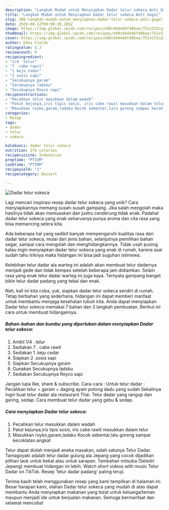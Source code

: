 ```yaml
---
description: "Langkah Mudah untuk Menyiapkan Dadar telur sokeca Anti Gagal"
title: "Langkah Mudah untuk Menyiapkan Dadar telur sokeca Anti Gagal"
slug: 300-langkah-mudah-untuk-menyiapkan-dadar-telur-sokeca-anti-gagal
date: 2020-08-12T09:09:20.285Z
image: https://img-global.cpcdn.com/recipes/e90c84d4d6f406ae/751x532cq70/dadar-telur-sokeca-foto-resep-utama.jpg
thumbnail: https://img-global.cpcdn.com/recipes/e90c84d4d6f406ae/751x532cq70/dadar-telur-sokeca-foto-resep-utama.jpg
cover: https://img-global.cpcdn.com/recipes/e90c84d4d6f406ae/751x532cq70/dadar-telur-sokeca-foto-resep-utama.jpg
author: Edna Fields
ratingvalue: 3.3
reviewcount: 9
recipeingredient:
- "1/4  telur"
- "7  cabe rawit"
- "1 keju cedar"
- "2 sosis sapi"
- "Secukupnya garam"
- "Secukupnya ladsku"
- "Secukupnya Royco sapi"
recipeinstructions:
- "Pecahkan telur masukkan dalam wadah"
- "Patut kejunya,iris tipis sosis, iris cabe rawit masukkan dalam telur"
- "Masukkan royko,garam,ladaku Kocok sebentar,lalu goreng sampai kecoklatan.angkat"
categories:
- Resep
tags:
- dadar
- telur
- sokeca

katakunci: dadar telur sokeca 
nutrition: 274 calories
recipecuisine: Indonesian
preptime: "PT33M"
cooktime: "PT39M"
recipeyield: "1"
recipecategory: Dessert

---
```



![Dadar telur sokeca](https://img-global.cpcdn.com/recipes/e90c84d4d6f406ae/751x532cq70/dadar-telur-sokeca-foto-resep-utama.jpg)

Lagi mencari inspirasi resep dadar telur sokeca yang unik? Cara menyiapkannya memang susah-susah gampang. Jika salah mengolah maka hasilnya tidak akan memuaskan dan justru cenderung tidak enak. Padahal dadar telur sokeca yang enak seharusnya punya aroma dan cita rasa yang bisa memancing selera kita.

Ada beberapa hal yang sedikit banyak mempengaruhi kualitas rasa dari dadar telur sokeca, mulai dari jenis bahan, selanjutnya pemilihan bahan segar, sampai cara mengolah dan menghidangkannya. Tidak usah pusing kalau ingin menyiapkan dadar telur sokeca yang enak di rumah, karena asal sudah tahu triknya maka hidangan ini bisa jadi suguhan istimewa.

Kelebihan telur dadar ala warteg ini adalah akan membuat telur dadarnya menjadi gede dan tidak kempes setelah beberapa jam didiamkan. Selain rasa yang enak telur dadar warteg ini juga kaya. Ternyata gampang banget bikin telur dadar padang yang tebal dan enak.


Nah, kali ini kita coba, yuk, siapkan dadar telur sokeca sendiri di rumah. Tetap berbahan yang sederhana, hidangan ini dapat memberi manfaat untuk membantu menjaga kesehatan tubuh kita. Anda dapat menyiapkan Dadar telur sokeca memakai 7 bahan dan 3 langkah pembuatan. Berikut ini cara untuk membuat hidangannya.

<!--inarticleads1-->

##### Bahan-bahan dan bumbu yang diperlukan dalam menyiapkan Dadar telur sokeca:

1. Ambil 1/4 . telur
1. Sediakan 7 . cabe rawit
1. Sediakan 1 .keju cedar
1. Siapkan 2 .sosis sapi
1. Siapkan Secukupnya garam
1. Gunakan Secukupnya ladsku
1. Sediakan Secukupnya Royco sapi


Jangan lupa like, share &amp; subscribe. Cara-cara : Untuk telur dadar : Pecahkan telur + garam + daging ayam potong dadu yang sudah Sekalinya ingin buat telur dadar ala restaurant Thai. Telur dadar yang rangup dan garing, sedap. Cara membuat telur dadar yang gebu &amp; sedap. 

<!--inarticleads2-->

##### Cara menyiapkan Dadar telur sokeca:

1. Pecahkan telur masukkan dalam wadah
1. Patut kejunya,iris tipis sosis, iris cabe rawit masukkan dalam telur
1. Masukkan royko,garam,ladaku Kocok sebentar,lalu goreng sampai kecoklatan.angkat


Telur dapat diolah menjadi aneka masakan, salah satunya Telur Dadar. Tamagoyaki adalah telur dadar gulung ala Jepang yang cocok dijadikan pilihan lauk untuk bekal atau untuk sarapan. Tambahan mitsuba (Seledri Jepang) membuat hidangan ini lebih. Watch short videos with music Telur Dadar on TikTok. Resep &#39;telur dadar padang&#39; paling teruji. 

Terima kasih telah menggunakan resep yang kami tampilkan di halaman ini. Besar harapan kami, olahan Dadar telur sokeca yang mudah di atas dapat membantu Anda menyiapkan makanan yang lezat untuk keluarga/teman maupun menjadi ide untuk berjualan makanan. Semoga bermanfaat dan selamat mencoba!
